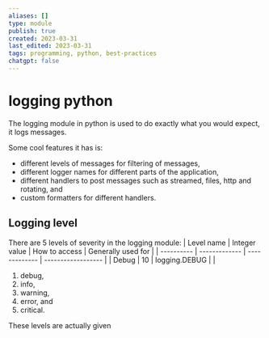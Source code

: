```yaml
---
aliases: []
type: module
publish: true
created: 2023-03-31
last_edited: 2023-03-31
tags: programming, python, best-practices
chatgpt: false
---
```

# logging python

The logging module in python is used to do exactly what you would expect, it logs messages.

Some cool features it has is:
- different levels of messages for filtering of messages,
- different logger names for different parts of the application,
- different handlers to post messages such as streamed, files, http and rotating, and
- custom formatters for different handlers.

## Logging level

There are 5 levels of severity in the logging module:
| Level name | Integer value | How to access | Generally used for |
| ---------- | ------------- | ------------- | ------------------ |
| Debug      | 10            | logging.DEBUG |                    |
1. debug,
2. info,
3. warning,
4. error, and
5. critical.

These levels are actually given 